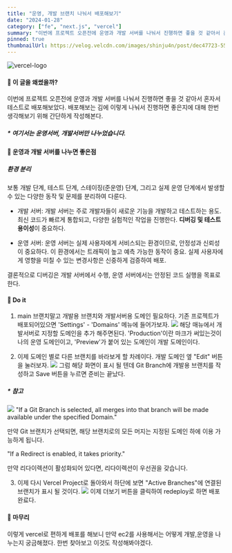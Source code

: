 ```yaml
---
title: "운영, 개발 브랜치 나눠서 배포해보기"
date: "2024-01-28"
category: ["fe", "next.js", "vercel"]
summary: "이번에 프로젝트 오픈전에 운영과 개발 서버를 나눠서 진행하면 좋을 것 같아서 혼자서 테스트로 배포해보았다. 배포해보는 김에 이렇게 나눠서 진행하면 좋은지에 대해 한번 생각해보기 위해 간단하게 작성해본다. 보통 개발 단계, 테스트 단계, 스테이징(준운영) 단계, 그리고 실제 운영 단계에서 발생할 수 있는 다양한 동작 및 문제를 분리하여 다룬다."
pinned: true
thumbnailUrl: https://velog.velcdn.com/images/shinju4n/post/dec47723-5575-479b-8bd6-ae5589cb77fd/image.png
---
```


![vercel-logo](https://velog.velcdn.com/images/shinju4n/post/dec47723-5575-479b-8bd6-ae5589cb77fd/image.png)

#### 🧠 이 글을 왜썼을까?

이번에 프로젝트 오픈전에 운영과 개발 서버를 나눠서 진행하면 좋을 것 같아서 혼자서 테스트로 배포해보았다. 배포해보는 김에 이렇게 나눠서 진행하면 좋은지에 대해 한번 생각해보기 위해 간단하게 작성해본다.

##### \* 여기서는 운영서버, 개발서버만 나누었습니다.

#### 🚀 운영과 개발 서버를 나누면 좋은점

##### 환경 분리

보통 개발 단계, 테스트 단계, 스테이징(준운영) 단계, 그리고 실제 운영 단계에서 발생할 수 있는 다양한 동작 및 문제를 분리하여 다룬다.

- 개발 서버:
  개발 서버는 주로 개발자들이 새로운 기능을 개발하고 테스트하는 용도.
  최신 코드가 빠르게 통합되고, 다양한 실험적인 작업을 진행한다.
  **디버깅 및 테스트 용이성**이 중요하다.

- 운영 서버:
  운영 서버는 실제 사용자에게 서비스되는 환경이므로, 안정성과 신뢰성이 중요하다.
  이 환경에서는 트래픽이 높고 예측 가능한 동작이 중요.
  실제 사용자에게 영향을 미칠 수 있는 변경사항은 신중하게 검증하여 배포.

결론적으로 디버깅은 개발 서버에서 수행, 운영 서버에서는 안정된 코드 실행을 목표로 한다.

#### 🔼 Do it

1. main 브랜치말고 개발용 브랜치와 개발서버용 도메인 필요하다.
   기존 프로젝트가 배포되어있으면 'Settings' - 'Domains' 메뉴에 들어가보자.
   ![](https://velog.velcdn.com/images/shinju4n/post/4b5ce714-cbbe-4204-9ddb-9920862532d9/image.png)
   해당 매뉴에서 개발서버로 지정할 도메인을 추가 해주면된다.
   'Production'이란 마크가 써있는것이 나의 운영 도메인이고,
   'Preview'가 붙어 있는 도메인이 개발 도메인이다.

2. 이제 도메인 별로 다른 브랜치를 바라보게 할 차례이다.
   개발 도메인 옆 "Edit" 버튼을 눌러보자.
   ![](https://velog.velcdn.com/images/shinju4n/post/8e972464-658f-4c52-b6f0-13515ddd8dfb/image.png)
   그럼 해당 화면이 표시 될 텐데 Git Branch에 개발용 브랜치를 작성하고 Save 버튼을 누르면 준비는 끝났다.

##### \* 참고

![](https://velog.velcdn.com/images/shinju4n/post/2cd495c5-0e6c-47c2-99b9-e5a498b387fa/image.png)
"If a Git Branch is selected, all merges into that branch will be made available under the specified Domain."

만약 Git 브랜치가 선택되면, 해당 브랜치로의 모든 머지는 지정된 도메인 하에 이용 가능하게 됩니다.

"If a Redirect is enabled, it takes priority."

만약 리다이렉션이 활성화되어 있다면, 리다이렉션이 우선권을 갖습니다.

3. 이제 다시 Vercel Project로 돌아와서 하단에 보면 "Active Branches"에 연결된 브랜치가 표시 될 것이다.
   ![](https://velog.velcdn.com/images/shinju4n/post/005eb0da-8fbe-42ea-bf04-bbd83d0cfaae/image.png)
   이제 더보기 버튼을 클릭하여 redeploy로 하면 배포 완료다.

#### 🤔 마무리

이렇게 vercel로 편하게 배포를 해보니 만약 ec2를 사용해서는 어떻게 개발,운영을 나누는지 궁금해졌다. 한번 찾아보고 이것도 작성해봐야겠다.
